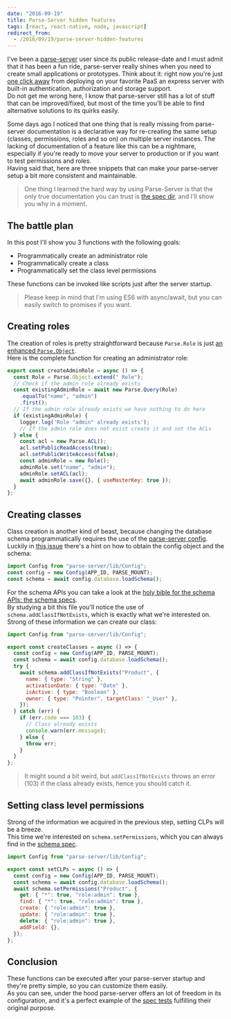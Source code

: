 ```yaml
---
date: "2016-09-19"
title: Parse-Server hidden features
tags: [react, react-native, node, javascript]
redirect_from:
  - /2016/09/19/parse-server-hidden-features
---
```


I've been a [parse-server](https://github.com/ParsePlatform/parse-server) user since its public release-date and I must admit that it has been a fun ride, parse-server really shines when you need to create small applications or prototypes. Think about it: right now you're just [one click away](https://github.com/ParsePlatform/parse-server#parse-server-sample-application) from deploying on your favorite PaaS an express server with built-in authentication, authorization and storage support.  
Do not get me wrong here, I know that parse-server still has a lot of stuff that can be improved/fixed, but most of the time you'll be able to find alternative solutions to its quirks easily.

Some days ago I noticed that one thing that is really missing from parse-server documentation is a declarative way for re-creating the same setup (classes, permissions, roles and so on) on multiple server instances.
The lacking of documentation of a feature like this can be a nightmare, especially if you're ready to move your server to production or if you want to test permissions and roles.  
Having said that, here are three snippets that can make your parse-server setup a bit more consistent and maintainable.

> One thing I learned the hard way by using Parse-Server is that the only true documentation you can trust is [the spec dir][8], and I'll show you why in a moment.

<!--more-->

## The battle plan

In this post I'll show you 3 functions with the following goals:

- Programmatically create an administrator role
- Programmatically create a class
- Programmatically set the class level permissions

These functions can be invoked like scripts just after the server startup.

> Please keep in mind that I'm using ES6 with async/await, but you can easily switch to promises if you want.

## Creating roles

The creation of roles is pretty straightforward because `Parse.Role` is just [an enhanced `Parse.Object`](https://parseplatform.github.io/Parse-SDK-JS/api/classes/Parse.Role.html).  
Here is the complete function for creating an administrator role:

```javascript
export const createAdminRole = async () => {
  const Role = Parse.Object.extend("_Role");
  // Check if the admin role already exists
  const existingAdminRole = await new Parse.Query(Role)
    .equalTo("name", "admin")
    .first();
  // If the admin role already exists we have nothing to do here
  if (existingAdminRole) {
    logger.log('Role "admin" already exists');
    // If the admin role does not exist create it and set the ACLs
  } else {
    const acl = new Parse.ACL();
    acl.setPublicReadAccess(true);
    acl.setPublicWriteAccess(false);
    const adminRole = new Role();
    adminRole.set("name", "admin");
    adminRole.setACL(acl);
    await adminRole.save({}, { useMasterKey: true });
  }
};
```

## Creating classes

Class creation is another kind of beast, because changing the database schema programmatically requires the use of the [parse-server config][4].
Luckily in [this issue][5] there's a hint on how to obtain the config object and the schema:

```javascript
import Config from "parse-server/lib/Config";
const config = new Config(APP_ID, PARSE_MOUNT);
const schema = await config.database.loadSchema();
```

For the schema APIs you can take a look at the [holy bible for the schema APIs: the schema specs][6].  
By studying a bit this file you'll notice the use of `schema.addClassIfNotExists`, which is exactly what we're interested on.  
Strong of these information we can create our class:

```javascript
import Config from "parse-server/lib/Config";

export const createClasses = async () => {
  const config = new Config(APP_ID, PARSE_MOUNT);
  const schema = await config.database.loadSchema();
  try {
    await schema.addClassIfNotExists("Product", {
      name: { type: "String" },
      activationDate: { type: "Date" },
      isActive: { type: "Boolean" },
      owner: { type: "Pointer", targetClass: "_User" },
    });
  } catch (err) {
    if (err.code === 103) {
      // Class already exists
      console.warn(err.message);
    } else {
      throw err;
    }
  }
};
```

> It might sound a bit weird, but `addClassIfNotExists` throws an error (103) if the class already exists, hence you should catch it.

## Setting class level permissions

Strong of the information we acquired in the previous step, setting CLPs will be a breeze.  
This time we're interested on `schema.setPermissions`, which you can always find in the [schema spec][6].

```javascript
import Config from "parse-server/lib/Config";

export const setCLPs = async () => {
  const config = new Config(APP_ID, PARSE_MOUNT);
  const schema = await config.database.loadSchema();
  await schema.setPermissions("Product", {
    get: { "*": true, "role:admin": true },
    find: { "*": true, "role:admin": true },
    create: { "role:admin": true },
    update: { "role:admin": true },
    delete: { "role:admin": true },
    addField: {},
  });
};
```

## Conclusion

These functions can be executed after your parse-server startup and they're pretty simple, so you can customize them easily.  
As you can see, under the hood parse-server offers an lot of freedom in its configuration, and it's a perfect example of the [spec tests][8] fulfilling their original purpose.

[1]: https://github.com/ParsePlatform/parse-server
[2]: https://github.com/ParsePlatform/parse-server#parse-server-sample-application
[3]: https://parseplatform.github.io/Parse-SDK-JS/api/
[4]: https://github.com/ParsePlatform/parse-server/blob/master/src/Config.js
[5]: https://github.com/ParsePlatform/parse-server/issues/891
[6]: https://github.com/ParsePlatform/parse-server/blob/master/spec/Schema.spec.js
[8]: https://github.com/ParsePlatform/parse-server/tree/master/spec
